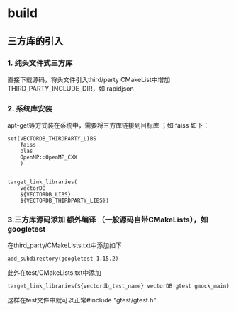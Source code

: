 # build
## 三方库的引入
### 1. 纯头文件式三方库
直接下载源码，将头文件引入third/party CMakeList中增加THIRD_PARTY_INCLUDE_DIR，如 rapidjson
### 2. 系统库安装
apt-get等方式装在系统中，需要将三方库链接到目标库 ；如 faiss
如下：
```
set(VECTORDB_THIRDPARTY_LIBS
    faiss 
    blas
    OpenMP::OpenMP_CXX
    )


target_link_libraries(
    vectorDB
    ${VECTORDB_LIBS}
    ${VECTORDB_THIRDPARTY_LIBS})
```
### 3.三方库源码添加 额外编译 （一般源码自带CMakeLists），如googletest
在third_party/CMakeLists.txt中添加如下
```
add_subdirectory(googletest-1.15.2)
```
此外在test/CMakeLists.txt中添加
```
target_link_libraries(${vectordb_test_name} vectorDB gtest gmock_main)
```
这样在test文件中就可以正常#include "gtest/gtest.h"